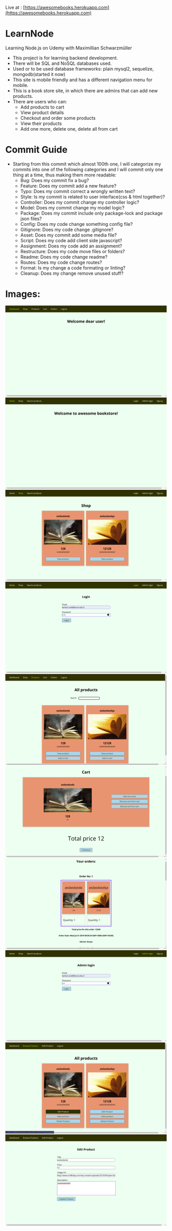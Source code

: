 Live at : [https://awesomebooks.herokuapp.com](https://awesomebooks.herokuapp.com)


# LearnNode
Learning Node.js on Udemy with Maximillian Schwarzmüller

* This project is for learning backend development.
* There will be SQL and NoSQL databases used.
* Used or to be used database frameworks: plain mysql2, sequelize, mongodb(started it now)
* This site is mobile friendly and has a different navigation menu for mobile.
* This is a book store site, in which there are admins that can add new products.
* There are users who can:
    * Add products to cart
    * View product details
    * Checkout and order some products
    * View their products
    * Add one more, delete one, delete all from cart
# Commit Guide

* Starting from this commit which almost 100th one, I will categorize my commits into one of the following categories and I will commit only one thing at a time, thus making them more readable:
    * Bug: Does my commit fix a bug?
    * Feature: Does my commit add a new feature?
    * Typo: Does my commit correct a wrongly written text?
    * Style: Is my commit is related to user interface(css & html together)?
    * Controller: Does my commit change my controller logic?
    * Model: Does my commit change my model logic?
    * Package: Does my commit include only package-lock and package json files?
    * Config: Does my code change something config file?
    * Gitignore: Does my code change .gitignore?
    * Asset: Does my commit add some media file?
    * Script: Does my code add client side javascript?
    * Assignment: Does my code add an assignment?
    * Restructure: Does my code move files or folders?
    * Readme: Does my code change readme?
    * Routes: Does my code change routes?
    * Format: Is my change a code formating or linting?
    * Cleanup: Does my change remove unused stuff?
    
# Images:
![1](repoImages/1.png)
![2](repoImages/2.png)
![3](repoImages/3.png)
![4](repoImages/4.png)
![5](repoImages/5.png)
![6](repoImages/6.png)
![7](repoImages/7.png)
![8](repoImages/8.png)
![9](repoImages/9.png)
![10](repoImages/10.png)
